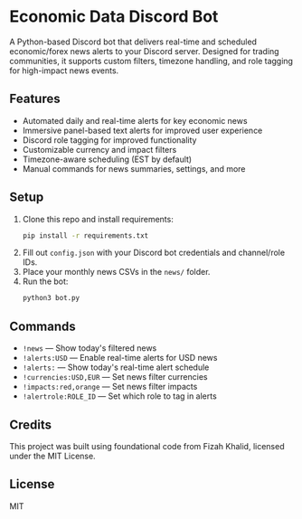 # Economic Data Discord Bot

A Python-based Discord bot that delivers real-time and scheduled economic/forex news alerts to your Discord server. Designed for trading communities, it supports custom filters, timezone handling, and role tagging for high-impact news events.

## Features
- Automated daily and real-time alerts for key economic news
- Immersive panel-based text alerts for improved user experience
- Discord role tagging for improved functionality
- Customizable currency and impact filters
- Timezone-aware scheduling (EST by default)
- Manual commands for news summaries, settings, and more

## Setup
1. Clone this repo and install requirements:
   ```bash
   pip install -r requirements.txt
   ```
2. Fill out `config.json` with your Discord bot credentials and channel/role IDs.
3. Place your monthly news CSVs in the `news/` folder.
4. Run the bot:
   ```bash
   python3 bot.py
   ```

## Commands
- `!news` — Show today's filtered news
- `!alerts:USD` — Enable real-time alerts for USD news
- `!alerts:` — Show today's real-time alert schedule
- `!currencies:USD,EUR` — Set news filter currencies
- `!impacts:red,orange` — Set news filter impacts
- `!alertrole:ROLE_ID` — Set which role to tag in alerts

## Credits
This project was built using foundational code from Fizah Khalid, licensed under the MIT License. 

## License
MIT
